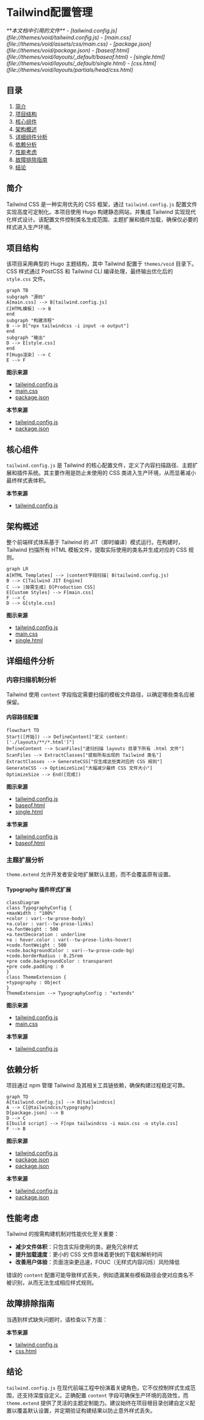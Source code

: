# Tailwind配置管理

<cite>
**本文档中引用的文件**  
- [tailwind.config.js](file://themes/void/tailwind.config.js)
- [main.css](file://themes/void/assets/css/main.css)
- [package.json](file://themes/void/package.json)
- [baseof.html](file://themes/void/layouts/_default/baseof.html)
- [single.html](file://themes/void/layouts/_default/single.html)
- [css.html](file://themes/void/layouts/partials/head/css.html)
</cite>

## 目录
1. [简介](#简介)
2. [项目结构](#项目结构)
3. [核心组件](#核心组件)
4. [架构概述](#架构概述)
5. [详细组件分析](#详细组件分析)
6. [依赖分析](#依赖分析)
7. [性能考虑](#性能考虑)
8. [故障排除指南](#故障排除指南)
9. [结论](#结论)

## 简介
Tailwind CSS 是一种实用优先的 CSS 框架，通过 `tailwind.config.js` 配置文件实现高度可定制化。本项目使用 Hugo 构建静态网站，并集成 Tailwind 实现现代化样式设计。该配置文件控制类名生成范围、主题扩展和插件加载，确保仅必要的样式进入生产环境。

## 项目结构
该项目采用典型的 Hugo 主题结构，其中 Tailwind 配置于 `themes/void` 目录下。CSS 样式通过 PostCSS 和 Tailwind CLI 编译处理，最终输出优化后的 `style.css` 文件。

```mermaid
graph TB
subgraph "源码"
A[main.css] --> B[tailwind.config.js]
C[HTML模板] --> B
end
subgraph "构建流程"
B --> D["npx tailwindcss -i input -o output"]
end
subgraph "输出"
D --> E[style.css]
end
F[Hugo渲染] --> C
E --> F
```

**图示来源**
- [tailwind.config.js](file://themes/void/tailwind.config.js#L1-L38)
- [main.css](file://themes/void/assets/css/main.css#L1-L182)
- [package.json](file://themes/void/package.json#L40-L42)

**本节来源**
- [tailwind.config.js](file://themes/void/tailwind.config.js#L1-L38)
- [package.json](file://themes/void/package.json#L1-L50)

## 核心组件
`tailwind.config.js` 是 Tailwind 的核心配置文件，定义了内容扫描路径、主题扩展和插件系统。其主要作用是防止未使用的 CSS 类进入生产环境，从而显著减小最终样式表体积。

**本节来源**
- [tailwind.config.js](file://themes/void/tailwind.config.js#L1-L38)

## 架构概述
整个前端样式体系基于 Tailwind 的 JIT（即时编译）模式运行。在构建时，Tailwind 扫描所有 HTML 模板文件，提取实际使用的类名并生成对应的 CSS 规则。

```mermaid
graph LR
A[HTML Templates] --> |content字段扫描| B(tailwind.config.js)
B --> C[Tailwind JIT Engine]
C --> |按需生成| D[Production CSS]
E[Custom Styles] --> F[main.css]
F --> C
D --> G[style.css]
```

**图示来源**
- [tailwind.config.js](file://themes/void/tailwind.config.js#L2)
- [main.css](file://themes/void/assets/css/main.css#L2)
- [single.html](file://themes/void/layouts/_default/single.html#L1-L82)

## 详细组件分析

### 内容扫描机制分析
Tailwind 使用 `content` 字段指定需要扫描的模板文件路径，以确定哪些类名应被保留。

#### 内容路径配置
```mermaid
flowchart TD
Start([开始]) --> DefineContent["定义 content: ['./layouts/**/*.html']"]
DefineContent --> ScanFiles["递归扫描 layouts 目录下所有 .html 文件"]
ScanFiles --> ExtractClasses["提取所有出现的 Tailwind 类名"]
ExtractClasses --> GenerateCSS["仅生成这些类对应的 CSS 规则"]
GenerateCSS --> OptimizeSize["大幅减少最终 CSS 文件大小"]
OptimizeSize --> End([完成])
```

**图示来源**
- [tailwind.config.js](file://themes/void/tailwind.config.js#L2)
- [baseof.html](file://themes/void/layouts/_default/baseof.html#L1-L24)
- [single.html](file://themes/void/layouts/_default/single.html#L1-L82)

**本节来源**
- [tailwind.config.js](file://themes/void/tailwind.config.js#L2)
- [baseof.html](file://themes/void/layouts/_default/baseof.html#L1-L24)

### 主题扩展分析
`theme.extend` 允许开发者安全地扩展默认主题，而不会覆盖原有设置。

#### Typography 插件样式扩展
```mermaid
classDiagram
class TypographyConfig {
+maxWidth : "100%"
+color : var(--tw-prose-body)
+a.color : var(--tw-prose-links)
+a.fontWeight : 500
+a.textDecoration : underline
+a : hover.color : var(--tw-prose-links-hover)
+code.fontWeight : 500
+code.backgroundColor : var(--tw-prose-code-bg)
+code.borderRadius : 0.25rem
+pre code.backgroundColor : transparent
+pre code.padding : 0
}
class ThemeExtension {
+typography : Object
}
ThemeExtension --> TypographyConfig : "extends"
```

**图示来源**
- [tailwind.config.js](file://themes/void/tailwind.config.js#L5-L35)
- [main.css](file://themes/void/assets/css/main.css#L1-L182)

**本节来源**
- [tailwind.config.js](file://themes/void/tailwind.config.js#L5-L35)

## 依赖分析
项目通过 npm 管理 Tailwind 及其相关工具链依赖，确保构建过程稳定可靠。

```mermaid
graph TD
A[tailwind.config.js] --> B[tailwindcss]
A --> C[@tailwindcss/typography]
D[package.json] --> B
D --> C
E[build script] --> F[npx tailwindcss -i main.css -o style.css]
F --> B
```

**图示来源**
- [tailwind.config.js](file://themes/void/tailwind.config.js#L37)
- [package.json](file://themes/void/package.json#L2-L6)
- [package.json](file://themes/void/package.json#L40-L42)

**本节来源**
- [tailwind.config.js](file://themes/void/tailwind.config.js#L37)
- [package.json](file://themes/void/package.json#L1-L50)

## 性能考虑
Tailwind 的按需构建机制对性能优化至关重要：
- **减少文件体积**：只包含实际使用的类，避免冗余样式
- **提升加载速度**：更小的 CSS 文件意味着更快的下载和解析时间
- **改善用户体验**：页面渲染更迅速，FOUC（无样式内容闪烁）风险降低

错误的 `content` 配置可能导致样式丢失，例如遗漏某些模板路径会使对应类名不被识别，从而无法生成相应样式规则。

## 故障排除指南
当遇到样式缺失问题时，请检查以下方面：

**本节来源**
- [tailwind.config.js](file://themes/void/tailwind.config.js#L2)
- [css.html](file://themes/void/layouts/partials/head/css.html#L1-L43)

## 结论
`tailwind.config.js` 在现代前端工程中扮演着关键角色，它不仅控制样式生成范围，还支持深度自定义。正确配置 `content` 字段可确保生产环境的高效性，而 `theme.extend` 提供了灵活的主题定制能力。建议始终在项目根目录创建自定义配置以覆盖默认设置，并定期验证构建结果以防止意外样式丢失。